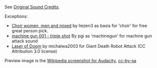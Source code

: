 See [Original Sound Credits](https://github.com/yairm210/Unciv/blob/master/docs/Credits.md#sound-credits).

Exceptions:
* [Choir women, men and mixed](https://freesound.org/people/liezen3/sounds/479941/) by liezen3 as basis for 'choir' for free great person pick.
* [machine gun 001 - triple shot](https://freesound.org/people/pgi/sounds/212600/) By pgi as 'machinegun' for machine gun attack sound
* [Laser of Doom](https://freesound.org/people/michalwa2003/sounds/419591/) by michalwa2003 for Giant Death Robot Attack (CC Attribution 3.0 license)

Preview image is the [Wikipedia screenshot for Audacity](https://de.wikipedia.org/wiki/Datei:Audacity_v._3.0.2.png), [cc-by-sa](https://creativecommons.org/licenses/by-sa/4.0/deed.en)

